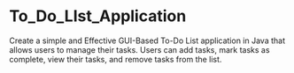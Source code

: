 # To_Do_LIst_Application
Create a simple and Effective GUI-Based To-Do List application in Java that allows users to manage their tasks. Users can add tasks, mark tasks as complete, view their tasks, and remove tasks from the list.
